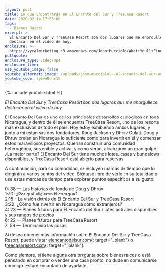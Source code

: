 ```yaml
---
layout: post
title: Lo que Encontrarás en El Encanto del Sur y TreeCasa Resort
date: 2020-02-14 17:55:00
tags:
  - Bienes Raíces
excerpt: >-
  El Encanto Del Sur y TreeCasa Resort son dos lugares que me enorgullece
  destacar en el video de hoy.
enclosure: >-
  https://vyralmarketing.s3.amazonaws.com/Joao+Mucciolo/What+Youll+Find+at+El+Encanto+Del+Sur+and+TreeCasa+Resort.mp4
pullquote:
enclosure_type: video/mp4
enclosure_time:
use_youtube_image: false
youtube_alternate_image: /uploads/joao-mucciolo---el-encanto-del-sur-and-treecasa-resort-youtube.jpg
youtube_code: tyiwaBuhs18
---
```


{% include youtube.html %}

*El Encanto Del Sur y TreeCasa Resort son dos lugares que me enorgullece destacar en el video de hoy.*

El Encanto Del Sur es uno de los principales desarrollos ecol&oacute;gicos en toda Nicaragua, y dentro de &eacute;l se encuentra TreeCasa Resort, uno de los resorts m&aacute;s exclusivos de todo el pa&iacute;s. Hoy estoy exhibiendo ambos lugares, y junto a m&iacute; est&aacute;n sus dos fundadores, Doug Jackson y Dhruv Gulati. Doug y Dhruv cre&iacute;an en Nicaragua lo suficiente como para invertir en &eacute;l y comenzar estos maravillosos proyectos. Quer&iacute;an construir una comunidad heterog&eacute;nea, sostenible y activa, y como ver&aacute;n, alcanzaron un gran golpe. &iquest;La mejor parte? El Encanto Del Sur tiene muchos lotes, casas y bungalows disponibles, y TreeCasa Resort est&aacute; abierto para reservas.

A continuaci&oacute;n, para su comodidad, se incluyen marcas de tiempo que lo dirigir&aacute;n a varios puntos del video. Si&eacute;ntase libre de verlo en su totalidad o use estas marcas de tiempo para explorar puntos espec&iacute;ficos a su gusto:

0: 38 — Las historias de fondo de Doug y Dhruv<br>1:42: &iquest;Por qu&eacute; eligieron Nicaragua?<br>2:15 - La visi&oacute;n detr&aacute;s de El Encanto Del Sur y TreeCasa Resort<br>3:22: &iquest;C&oacute;mo fue invertir en Nicaragua como extranjeros?<br>4: 23 — Planes futuros para El Encanto del Sur / lotes actuales disponibles y sus rangos de precios<br>6: 22 — Planes futuros para TreeCasa Resort<br>7: 59 — Terminando las cosas

Si desea obtener m&aacute;s informaci&oacute;n sobre El Encanto Del Sur y TreeCasa Resort, puede visitar [elencantodelsur.com](elencantodelsur.com){: target="_blank"} o t[reecasaresort.com](reecasaresort.com){: target="_blank"}.

Como siempre, si tiene alguna otra pregunta sobre bienes ra&iacute;ces o est&aacute; pensando en comprar o vender una casa pronto, no dude en comunicarse conmigo. Estar&eacute; encantado de ayudarte.

&nbsp;